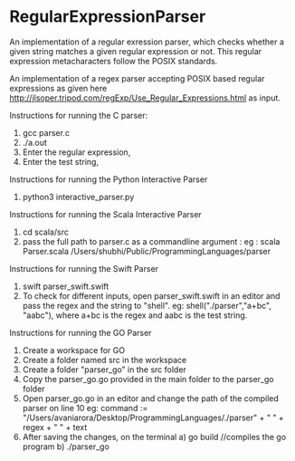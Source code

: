 # RegularExpressionParser
An implementation of a regular exression parser, which checks whether a given string matches a given regular expression or not. This regular expression metacharacters follow the POSIX standards.

An implementation of a regex parser accepting POSIX based regular expressions as given here http://jlsoper.tripod.com/regExp/Use_Regular_Expressions.html as input.

Instructions for running the C parser:

1. gcc parser.c
2. ./a.out
3. Enter the regular expression,
4. Enter the test string,

Instructions for running the Python Interactive Parser 
1. python3 interactive_parser.py


Instructions for running the Scala Interactive Parser 
1.  cd scala/src
2.  pass the full path to parser.c as a commandline argument :
    eg : scala Parser.scala /Users/shubhi/Public/ProgrammingLanguages/parser
    
Instructions for running the Swift Parser
1. swift parser_swift.swift
2. To check for different inputs, open parser_swift.swift in an editor and pass the regex and the string to "shell".
   eg: shell("./parser","a+bc", "aabc"), where a+bc is the regex and aabc is the test string.
   
Instructions for running the GO Parser
1. Create a workspace for GO
2. Create a folder named src in the workspace
3. Create a folder "parser_go" in the src folder
4. Copy the parser_go.go provided in the main folder to the parser_go folder
5. Open parser_go.go in an editor and change the path of the compiled parser on line 10
   eg: command := "/Users/avaniarora/Desktop/ProgrammingLanguages/./parser" + " " + regex + " " + text
6. After saving the changes, on the terminal 
    a) go build  //compiles the go program
    b) ./parser_go


